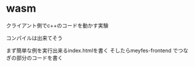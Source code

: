 # wasm
クライアント側でc++のコードを動かす実験

コンパイルは出来てそう

まず簡単な例を実行出来るindex.htmlを書く
そしたらmeyfes-frontend でつなぎの部分のコードを書く